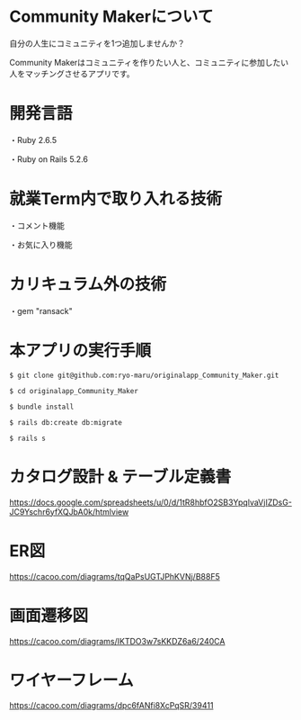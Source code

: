# Community Makerについて

自分の人生にコミュニティを1つ追加しませんか？

Community Makerはコミュニティを作りたい人と、コミュニティに参加したい人をマッチングさせるアプリです。

# 開発言語

・Ruby 2.6.5

・Ruby on Rails 5.2.6

# 就業Term内で取り入れる技術

・コメント機能

・お気に入り機能

# カリキュラム外の技術
・gem "ransack"

# 本アプリの実行手順

    $ git clone git@github.com:ryo-maru/originalapp_Community_Maker.git

    $ cd originalapp_Community_Maker

    $ bundle install

    $ rails db:create db:migrate
    
    $ rails s

# カタログ設計 & テーブル定義書

https://docs.google.com/spreadsheets/u/0/d/1tR8hbfO2SB3YpqlvaVjIZDsG-JC9Yschr6yfXQJbA0k/htmlview

# ER図

https://cacoo.com/diagrams/tqQaPsUGTJPhKVNj/B88F5

# 画面遷移図

https://cacoo.com/diagrams/IKTDO3w7sKKDZ6a6/240CA

# ワイヤーフレーム

https://cacoo.com/diagrams/dpc6fANfi8XcPqSR/39411
